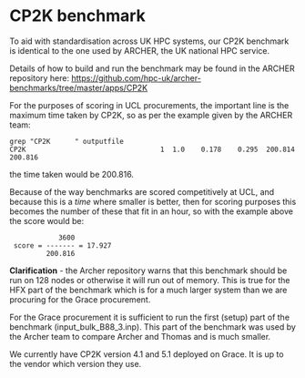 # CP2K benchmark

To aid with standardisation across UK HPC systems, our CP2K benchmark is identical to the one used by ARCHER, the UK national HPC service.

Details of how to build and run the benchmark may be found in the ARCHER repository here: https://github.com/hpc-uk/archer-benchmarks/tree/master/apps/CP2K

For the purposes of scoring in UCL procurements, the important line is the maximum time taken by CP2K, so as per the example given by the ARCHER team:

```
grep "CP2K      " outputfile
CP2K                                 1  1.0    0.178    0.295  200.814  200.816
```

the time taken would be 200.816.

Because of the way benchmarks are scored competitively at UCL, and because this is a *time* where smaller is better, then for scoring purposes this becomes the number of these that fit in an hour, so with the example above the score would be:

```
            3600
 score = ------- = 17.927
         200.816
```

**Clarification** - the Archer repository warns that this benchmark should be run on 128 nodes or otherwise it will run out of memory.  This is true for the HFX part of the benchmark which is for a much larger system than we are procuring for the Grace procurement.

For the Grace procurement it is sufficient to run the first (setup) part of the benchmark (input_bulk_B88_3.inp).  This part of the benchmark was used by the Archer team to compare Archer and Thomas and is much smaller.

We currently have CP2K version 4.1 and 5.1 deployed on Grace.  It is up to the vendor which version they use.
